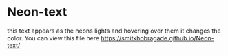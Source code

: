 # Neon-text
this text appears as the neons lights and hovering over them it changes the color. 
You can view this file here https://smitkhobragade.github.io/Neon-text/
